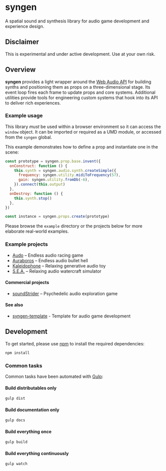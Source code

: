 # syngen
A spatial sound and synthesis library for audio game development and experience design.

## Disclaimer
This is experimental and under active development.
Use at your own risk.

## Overview
**syngen** provides a light wrapper around the [Web Audio API](https://developer.mozilla.org/en-US/docs/Web/API/Web_Audio_API) for building synths and positioning them as props on a three-dimensional stage.
Its event loop fires each frame to update props and core systems.
Additional utilities provide tools for engineering custom systems that hook into its API to deliver rich experiences.

### Example usage
This library _must_ be used within a browser environment so it can access the `window` object.
It can be imported or required as a UMD module, or accessed from the `syngen` global.

This example demonstrates how to define a prop and instantiate one in the scene:

```js
const prototype = syngen.prop.base.invent({
  onConstruct: function () {
    this.synth = syngen.audio.synth.createSimple({
      frequency: syngen.utility.midiToFrequency(57),
      gain: syngen.utility.fromDb(-6),
    }).connect(this.output)
  },
  onDestroy: function () {
    this.synth.stop()
  },
})

const instance = syngen.props.create(prototype)
```

Please browse the `example` directory or the projects below for more elaborate real-world examples.

### Example projects
- [Audo](https://github.com/nicross/audo) – Endless audio racing game
- [Auraboros](https://github.com/nicross/auraboros) – Endless audio bullet hell
- [Kaleidophone](https://github.com/nicross/kaleidophone) – Relaxing generative audio toy
- [S.E.A.](https://github.com/nicross/sea) – Relaxing audio watercraft simulator

#### Commercial projects
- [soundStrider](https://soundstrider.shiftbacktick.io) – Psychedelic audio exploration game

#### See also
- [syngen-template](https://github.com/nicross/syngen-template) - Template for audio game development

## Development
To get started, please  use [npm](https://nodejs.org) to install the required dependencies:
```sh
npm install
```

### Common tasks
Common tasks have been automated with [Gulp](https://gulpjs.com):

#### Build distributables only
```sh
gulp dist
```

#### Build documentation only
```sh
gulp docs
```

#### Build everything once
```sh
gulp build
```

#### Build everything continuously
```sh
gulp watch
```
